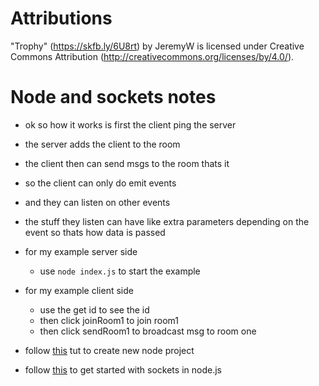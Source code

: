 


# Attributions
<!-- <a href='https://www.freepik.com/vectors/illustration-set'>Illustration set vector created by storyset - www.freepik.com</a> -->

"Trophy" (https://skfb.ly/6U8rt) by JeremyW is licensed under Creative Commons Attribution (http://creativecommons.org/licenses/by/4.0/).


# Node and sockets notes
* ok so how it works is first the client ping the server
* the server adds the client to the room
* the client then can send msgs to the room thats it

* so the client can only do emit events
* and they can listen on other events
* the stuff they listen can have like extra parameters depending on the event so thats how data is passed

* for my example server side
    * use `node index.js` to start the example
* for my example client side
    * use the get id to see the id
    * then click joinRoom1 to join room1
    * then click sendRoom1 to broadcast msg to room one


* follow [this](https://developer.mozilla.org/en-US/docs/Learn/Server-side/Express_Nodejs/development_environment) tut to create new node project
* follow [this](https://socket.io/get-started/chat) to get started with sockets in node.js